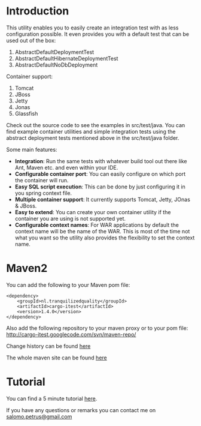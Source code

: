 # Introduction #
This utility enables you to easily create an integration test with as less configuration possible. It even provides you with a default test that can be used out of the box:
  1. AbstractDefaultDeploymentTest
  1. AbstractDefaultHibernateDeploymentTest
  1. AbstractDefaultNoDbDeployment

Container support:
  1. Tomcat
  1. JBoss
  1. Jetty
  1. Jonas
  1. Glassfish

Check out the source code to see the examples in src/test/java. You can find example container utilities and simple integration tests using the abstract deployment tests mentioned above in the src/test/java folder.

Some main features:
  * **Integration**: Run the same tests with whatever build tool out there like Ant, Maven etc. and even within your IDE.
  * **Configurable container port**: You can easily configure on which port the container will run.
  * **Easy SQL script execution**: This can be done by just configuring it in you spring context file.
  * **Multiple container support**: It currently supports Tomcat, Jetty, JOnas & JBoss.
  * **Easy to extend**: You can create your own container utility if the container you are using is not supported yet.
  * **Configurable context names**: For WAR applications by default the context name will be the name of the WAR. This is most of the time not what you want so the utility also provides the flexibility to set the context name.

# Maven2 #

You can add the following to your Maven pom file:
```
<dependency>
	<groupId>nl.tranquilizedquality</groupId>
	<artifactId>cargo-itest</artifactId>
	<version>1.4.0</version>
</dependency>
```

Also add the following repository to your maven proxy or to your pom file:
http://cargo-itest.googlecode.com/svn/maven-repo/

Change history can be found [here](http://www.tr-quality.nl/cargo-itest/changes-report.html)

The whole maven site can be found [here](http://www.tr-quality.nl/cargo-itest/)


# Tutorial #

You can find a 5 minute tutorial [here](http://code.google.com/p/cargo-itest/wiki/Tutorial).

If you have any questions or remarks you can contact me on salomo.petrus@gmail.com